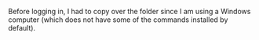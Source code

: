 Before logging in, I had to copy over the folder since I am using a Windows computer (which does not have some of the commands installed by default). 


